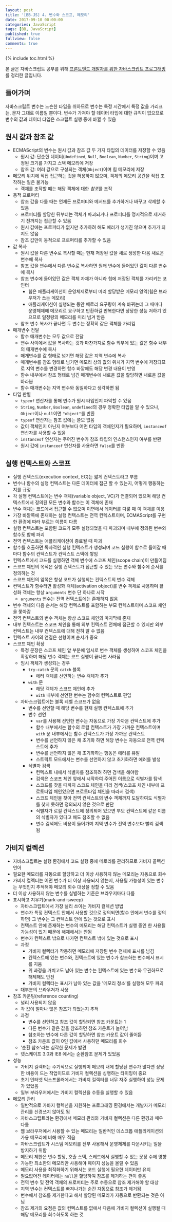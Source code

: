 ```yaml
---
layout: post
title: '[BB-JS] 4. 변수와 스코프, 메모리'
date: 2017-09-10 00:00:00
categories: JavaScript
tags: [BB, JavaScript]
published: true
fullview: false
comments: true
---
```


{% include toc.html %}

본 글은 자바스크립트 공부를 위해 [프론트엔드 개발자를 위한 자바스크립트 프로그래밍](http://book.naver.com/bookdb/book_detail.nhn?bid=7204207)를 정리한 글입니다.

## 들어가며

자바스크립트 변수는 느슨한 타입을 취하므로 변수는 특정 시간에서 특정 값을 가리크는, 문자 그대로 이름일 뿐이다. 변수가 가져야 할 데이터 타입에 대한 규칙이 없으므로 변수의 값과 데이터 타입은 스크립트 실행 중에 바뀔 수 있음

## 원시 값과 참조 값

* ECMAScript의 변수는 원시 값과 참조 값 두 가지 타입의 데이터를 저장할 수 있음
  * 원시 값: 단순한 데이터(`Undefined`, `Null`, `Boolean`, `Number`, `String`)이며 고정된 크기를 가지고 스택 메모리에 저장
  * 참조 값: 여러 값으로 구성되는 객체(`Object`)이며 힙 메모리에 저장
* 메모리 위치에 직접 접근하는 것을 허용하지 않으며, 객체의 메모리 공간을 직접 조작하는 일은 불가능
  * 객체를 조작할 떄는 해당 객체에 대한 *참조*를 조작
* 동적 프로퍼티
  * 참조 값을 다룰 때는 언제든 프로퍼티와 메서드를 추가하거나 바꾸고 삭제할 수 있음
  * 프로퍼티를 할당한 뒤부터는 객체가 파괴되거나 프로퍼티를 명시적으로 제거하기 전까지는 접근할 수 있음
  * 원시 값에는 프로퍼티가 없지만 추가하려 해도 에러가 생기진 않으며 추가가 되지도 않음
  * 참조 값만이 동적으로 프로퍼티를 추가할 수 있음
* 값 복사
  * 원시 값을 다른 변수로 복사할 때는 현재 저장된 값을 새로 생성한 다음 새로운 변수에 복사
  * 참조 값을 변수에서 다른 변수로 복사하면 원래 변수에 들어있던 값이 다른 변수에 복사
  * 참조 변수에 들어있던 값은 객체 자체가 아니라 힙에 저장된 객체를 가리키는 포인터
    * 힙은 애플리케이션이 운영체제로부터 미리 할당받은 메모리 영역(힙은 브라우저가 쓰는 메모리)
    * 애플리케이션이 실행되는 동안 메로리 요구량이 계속 바뀌는데 그 때마다 운영체제에 메모리르 요구하고 반환하길 반복한다면 상당한 성능 저하기 있으므로 일정량의 메모리를 미리 넘겨 받음
  * 참조 변수 복사가 끝나면 두 변수는 정확히 같은 객체를 가리킴
* 매개변수 전달
  * 함수 매개변수는 모두 값으로 전달
  * 변수 사이에서 값을 복사하는 것과 마찬가지로 함수 외부에 있는 값은 함수 내부의 매개변수에 복사
  * 매개변수를 값 형태로 넘기면 해당 값은 지역 변수에 복사
  * 매개변수를 참조 형태로 넘기면 메모리 상의 값의 위치가 지역 변수에 저장되므로 지역 변수를 변경하면 함수 바깥에도 해당 변경 내용이 반영
  * 함수 내부에서 참조 형태로 넘긴 매개변수에 새로운 값을 할당하면 새로운 값을 바라봄
  * 함수 매개변수는 지역 변수와 동일하다고 생각하면 됨
* 타입 판별
  * `typeof` 연산자를 통해 변수가 원시 타입인지 파악할 수 있음
  * `String`, `Number`, `Boolean`, `undefined`의 경우 정확한 타입을 알 수 있으나, `Object`이나 `null`이면 `"object"`를 반환
  * `typeof` 연산자는 참조 값에는 쓸모 없음
  * 값이 객체인지 아닌지 여부보다 어떤 타입의 객체인지가 필요하며, `instanceof` 연산자를 사용할 수 있음
  * `instanceof` 연산자는 주어진 변수가 참조 타입의 인스턴스인지 여부를 반환
  * 원시 값에 `instanceof` 연산자를 사용하면 `false`를 반환

## 실행 컨텍스트와 스코프

* 실행 컨텍스트(execution context, EC)는 짧게 컨텍스트라고 부름
* 변수나 함수의 실행 컨텍스트는 다른 데이터에 접근 할 수 있는지, 어떻게 행동하는지를 규정
* 각 실행 컨텍스트에는 변수 객체(variable object, VC)가 연결되어 있으며 해당 컨텍스트에서 정의된 모든 변수와 함수는 이 객체에 존재
* 변수 객체는 코드에서 접근할 수 없으며 이면에서 데이터를 다룰 때 이 객체를 이용
* 가장 바깥쪽에 존재하는 실행 컨텍스트는 전역 컨텍스트이며, ECMAScript를 구현한 환경에 따라 부르는 이름이 다름
* 실행 컨텍스트는 포함된 코드가 모두 실행되었을 때 파괴되며 내부에 정의된 변수와 함수도 함께 파괴
* 전역 컨텍스트는 애플리케이션이 종료될 때 파괴
* 함수를 호출하면 독자적인 실행 컨텍스트가 생성되며 코드 실행이 함수로 들어갈 때 마다 함수의 컨텍스트가 컨텍스트 스택에 쌓임
* 컨텍스트에서 코드를 실행하면 객체 변수에 스코프 체인(scope chain)이 만들어짐
* 스코프 체인의 목적은 실행 컨텍스트가 접근할 수 있는 모든 변수와 함수에 순서를 정의하는 것
* 스코프 체인의 앞쪽은 항상 코드가 실행되는 컨텍스트의 변수 객체
* 컨텍스트가 함수라면 활성화 객체(activation object)를 변수 객체로 사용하며 활성화 객체는 항상 `arguments` 변수 단 하나로 시작
  * `arguments` 변수는 전역 컨텍스트에는 존재하지 않음
* 변수 객체의 다음 순서는 해당 컨텍스트를 포함하는 부모 컨텍스트이며 스코프 체인을 쫓아감
* 전역 컨텍스트의 변수 객체는 항상 스코프 체인의 마지막에 존재
* 내부 컨텍스트는 스코프 체인을 통해 외부 컨텍스트 전체에 접근할 수 있지만 외부 컨텍스트는 내부 컨텍스트에 대해 전혀 알 수 없음
* 컨텍스트 사이의 연결은 선형이며 순서가 중요
* 스코프 체인 확장
  * 특정 문장은 스코프 체인 앞 부분에 임시로 변수 객체를 생성하여 스코프 체인을 확장하며 해당 변수 객체는 코드 실행이 끝나면 사라짐
  * 임시 객체가 생성되는 경우
    * `try-catch` 문의 `catch` 블록
      * 에러 객체를 선언하는 변수 객체가 추가
    * `with` 문
      * 해당 객체가 스코프 체인에 추가
      * `with` 내부에 선언한 변수는 함수의 컨텍스트로 편입
  * 자바스크립트에는 블록 레벨 스코프가 없음
    * 변수를 선언할 때 해당 변수를 현재 실행 컨텍스트에 추가
    * 변수 선언
      * `var`를 사용해 선언한 변수는 자동으로 가장 가까운 컨텍스트에 추가
      * 함수 내부에서는 함수의 로컬 컨텍스트가 가장 가까운 컨텍스트이며 `with` 문 내부에서는 함수 컨텍스트가 가장 가까운 컨텍스트
      * 변수를 선언하지 않은 채 초기화 하면 해당 변수는 자동으로 전역 컨텍스트에 추가
      * 변수를 선언하지 않은 채 초기화하는 행동은 에러를 유발
      * 스트릭트 모드에서는 변수를 선언하지 않고 초기화하면 에러를 발생
    * 식별자 검색
      * 컨텍스트 내에서 식별자를 참조하려 하면 검색을 해야함
      * 검색은 스코프 체인 앞에서 시작하여 주어진 이름으로 식별자를 탐색
      * 스코프를 찾을 때까지 스코프 체인을 따라 검색(스코프 체인 내부에 프로토타입 체인있으면 프로토타입 체인을 따라서 검색)
      * 스코프 체인을 찾아 전역 컨텍스트의 변수 객체까지 도달하여도 식별자를 찾지 못하면 정의되지 않은 것으로 판단
      * 식별자가 로컬 컨텍스트에 정의되어 있으면 부모 컨텍스트에 같은 이름의 식별자가 있다고 해도 참조할 수 없음
      * 변수 검색에도 비용이 들어가며 지역 변수가 전역 변수보다 빨리 검색됨

## 가비지 컬렉션

* 자바스크립트는 실행 환경에서 코드 실행 중에 메로리를 관리하므로 가비지 콜렉션 언어
* 필요한 메모리를 자동으로 할당하고 더 이상 사용하지 않는 메모리는 자동으로 회수
* 가비지 컬렉터는 어떤 변수가 더 이상 사용되지 않는지, 사용될 가능성이 있는 변수는 무엇인지 추적해야 메모리 회수 대상을 정할 수 있음
* 더 이상 사용하지 않는 변수를 실별하는 기준은 브라우저마다 다름
* 표시하고 지우기(mark-and-sweep)
  * 자바스크립트에서 가장 널리 쓰이는 가비지 컬렉션 방법
  * 변수가 특정 컨텍스트 안에서 사용할 것으로 정의되면(함수 안에서 변수를 정의하면) 그 변수는 그 컨텍스트 안에 있는 것으로 표시
  * 컨텍스트 안에 존재하는 변수의 메모리는 해당 컨텍스트가 실행 중인 한 사용될 가능성이 있기 때문에 해제해서는 안됨
  * 변수가 컨텍스트 밖으로 나가면 컨텍스트 밖에 있는 것으로 표시
  * 과정
    * 가비지 컬렉터가 작동하면 메모리에 저장된 변수 전체에 표시를 남김
    * 컨텍스트에 있는 변수와, 컨텍스트에 있는 변수가 참조하는 변수에서 표시를 지움
    * 위 과정을 거치고도 남아 있는 변수는 컨텍스트에 있는 변수와 무관하므로 해제해도 안전
    * 가비지 컬렉터는 표시가 남아 있는 값을 '메모리 청소'를 실행해 모두 파괴
  * 대부분의 브라우저가 사용
* 참조 카운팅(reference counting)
  * 널리 사용되지 않음
  * 각 값이 얼마나 많은 참조가 되었는지 추적
  * 과정
    * 변수를 선언하고 참조 값이 할당되면 참조 카운트는 1
    * 다른 변수가 같은 값을 참조하면 참조 카운트가 늘어남
    * 참조하는 변수에 다른 값이 할당하면 참조 카운트 값이 줄어듬
    * 참조 카운트 값이 0인 값에서 사용하던 메모리를 회수
  * '순환 참조'라는 심각한 문제가 발견
  * 넷스케이프 3.0과 IE8 에서는 순환참조 문제가 있었음
* 성능
  * 가비지 컬렉터는 주기적으로 실행되며 메모리 내에 할당된 변수가 많다면 상당한 비용이 드는 작업이므로 가비지 컬렉션을 싱행하는 타이밍이 중요
  * 초기 인터넷 익스프롤러에서는 가비지 컬렉터를 너무 자주 실행하여 성능 문제가 있었음
  * 일부 부라우저에서는 가비지 컬렉션을 수동을 실행할 수 있음
* 메모리 관리
  * 일반적으로 가바지 컬렉션을 지원하는 프로그래밍 환경에서는 개발자가 메모리 관리를 신경쓰지 않아도 됨
  * 자바스크립트라는 환경에서 메모리 관리와 가비지 컬렉션은 다른 환경과 매우 다름
  * 웹 브라우저에서 사용할 수 있는 메모리는 일반적인 데스크톱 애플리케이션의 가용 메모리에 비해 매우 적음
  * 자바스크립트가 시스템 메모리를 전부 사용해서 운영체제를 다운시키는 일을 방지하기 위함
  * 메모리 제한은 변수 할당, 호출 스택, 스레드에서 실행할 수 있는 문장 수에 영향
  * 가능한 최소한의 메모리만 사용해야 페이지 성능을 올릴 수 있음
  * 메모리 사용을 최적화하기 위해서는 코드 실행에 필요한 데이터만 유지
  * 필요없어진 데이터에는 `null`을 할당하여 참조를 제거하는 편이 좋음
  * 전역 변수 및 전역 객체의 프로퍼티는 주로 수동으로 참조 제거해야 할 대상
  * 지역 변수는 컨텍스트를 빠져나가는 순간 자동으로 참조가 제거됨
  * 변수에서 참조를 제거한다고 해서 할당된 메모리가 자동으로 반환되는 것은 아님
  * 참조 제거의 요점은 값의 컨텍스트를 없애서 다음에 가비지 컬렉션이 실행될 때 해당 메모리를 회수하도록 하는 것